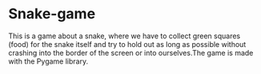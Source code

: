 # Snake-game
This is a game about a snake, where we have to collect green squares (food) for the snake itself and try to hold out as long as possible without crashing into the border of the screen or into ourselves.The game is made with the Pygame library.
